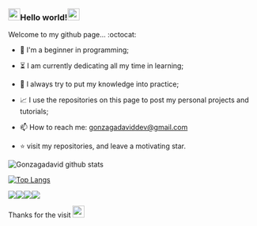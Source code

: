 ###  <img src= "https://github.com/TheDudeThatCode/TheDudeThatCode/blob/master/Assets/Hi.gif" width="24px">Hello world!<img src="https://github.com/TheDudeThatCode/TheDudeThatCode/blob/master/Assets/Earth.gif" width="24px">


Welcome to my github page... :octocat:


- :hatching_chick: I'm a beginner in programming;

- :hourglass_flowing_sand: I am currently dedicating all my time in learning;

- :muscle: I always try to put my knowledge into practice;

- :chart_with_upwards_trend: I use the repositories on this page to post my personal projects and tutorials;

- 📫 How to reach me: gonzagadaviddev@gmail.com

- :star: visit my repositories, and leave a motivating star.


![Gonzagadavid github stats](https://github-readme-stats.vercel.app/api?username=anuraghazra&show_icons=true&theme=dark)


[![Top Langs](https://github-readme-stats.vercel.app/api/top-langs/?username=anuraghazra&layout=compact)](https://github.com/anuraghazra/github-readme-stats)



<img src = "https://img.shields.io/badge/-HTML5-E34F26?style=flat&logo=html5&logoColor=white"><img src = "https://img.shields.io/badge/-CSS3 -1572B6? Style = flat & logo = css3 & logoColor = white "><img src = "https://img.shields.io/badge/-Bootstrap-563D7C?style=flat&logo=bootstrap&logoColor=white"><img src = "https://img.shields.io/badge/-JavaScript-eed718?style=flat&logo=javascript&logoColor=ffffff">


Thanks for the visit <img src= "https://github.com/TheDudeThatCode/TheDudeThatCode/blob/master/Assets/Handshake.gif" width="24px">
